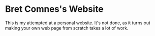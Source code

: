 Bret Comnes's Website
==================

This is my attempted at a personal website.  It's not done, as it turns out making your own web page from scratch takes a lot of work.